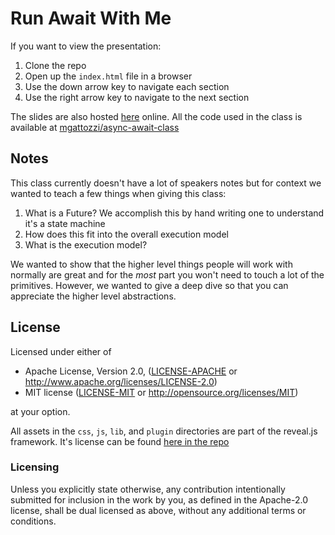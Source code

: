 # Run Await With Me

If you want to view the presentation:

1. Clone the repo
2. Open up the `index.html` file in a browser
3. Use the down arrow key to navigate each section
4. Use the right arrow key to navigate to the next section

The slides are also hosted [here](https://mgattozzi.com/classes/run-await-with-me) online.
All the code used in the class is available at
[mgattozzi/async-await-class](https://github.com/mgattozzi/async-await-class)


## Notes

This class currently doesn't have a lot of speakers notes but for context we wanted to teach a few
things when giving this class:

1. What is a Future? We accomplish this by hand writing one to understand it's a state machine
2. How does this fit into the overall execution model
3. What is the execution model?

We wanted to show that the higher level things people will work with normally are great and for the
*most* part you won't need to touch a lot of the primitives. However, we wanted to give a deep dive
so that you can appreciate the higher level abstractions.

## License

Licensed under either of

 * Apache License, Version 2.0, ([LICENSE-APACHE](LICENSE-APACHE) or http://www.apache.org/licenses/LICENSE-2.0)
 * MIT license ([LICENSE-MIT](LICENSE-MIT) or http://opensource.org/licenses/MIT)

at your option.

All assets in the `css`, `js`, `lib`, and `plugin` directories are part of the reveal.js framework. It's license
can be found [here in the repo](REVEALJS-LICENSE)


### Licensing

Unless you explicitly state otherwise, any contribution intentionally submitted
for inclusion in the work by you, as defined in the Apache-2.0 license, shall be
dual licensed as above, without any additional terms or conditions.

